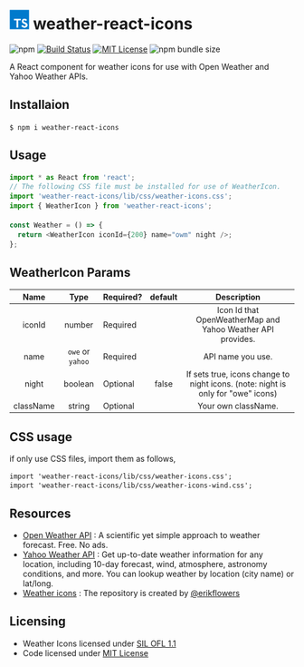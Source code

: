 # <img src="https://raw.githubusercontent.com/devicons/devicon/master/icons/typescript/typescript-original.svg" alt="typescript" width="35" height="35"/> weather-react-icons

![npm](https://img.shields.io/npm/v/weather-react-icons) [![Build Status](https://travis-ci.org/taichi-t/weather-react-icons.svg?branch=master)](https://travis-ci.org/taichi-t/weather-react-icons) [![MIT License](http://img.shields.io/badge/license-MIT-blue.svg?style=flat)](LICENSE) ![npm bundle size](https://img.shields.io/bundlephobia/min/weather-react-icons)

A React component for weather icons for use with Open Weather and Yahoo Weather APIs.

## Installaion

`$ npm i weather-react-icons`

## Usage

```javascript
import * as React from 'react';
// The following CSS file must be installed for use of WeatherIcon.
import 'weather-react-icons/lib/css/weather-icons.css';
import { WeatherIcon } from 'weather-react-icons';

const Weather = () => {
  return <WeatherIcon iconId={200} name="owm" night />;
};
```

## WeatherIcon Params

|   Name    |       Type       | Required? | default |                                   Description                                    |
| :-------: | :--------------: | --------- | :-----: | :------------------------------------------------------------------------------: |
|  iconId   |      number      | Required  |         |           Icon Id that OpenWeatherMap and Yahoo Weather API provides.            |
|   name    | `owe` or `yahoo` | Required  |         |                                API name you use.                                 |
|   night   |     boolean      | Optional  |  false  | If sets true, icons change to night icons. (note: night is only for "owe" icons) |
| className |      string      | Optional  |         |                               Your own className.                                |

## CSS usage

if only use CSS files, import them as follows,

```
import 'weather-react-icons/lib/css/weather-icons.css';
import 'weather-react-icons/lib/css/weather-icons-wind.css';
```

## Resources

- [Open Weather API](https://openweathermap.org/) : A scientific yet simple approach to weather forecast. Free. No ads.
- [Yahoo Weather API](https://developer.yahoo.com/weather/) : Get up-to-date weather information for any location, including 10-day forecast, wind, atmosphere, astronomy conditions, and more. You can lookup weather by location (city name) or lat/long.
- [Weather icons](https://erikflowers.github.io/weather-icons/) : The repository is created by [@erikflowers](https://github.com/erikflowers)

## Licensing

- Weather Icons licensed under [SIL OFL 1.1](http://scripts.sil.org/OFL)
- Code licensed under [MIT License](http://opensource.org/licenses/mit-license.html)

